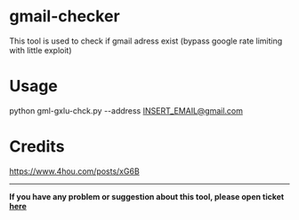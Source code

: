# gmail-checker
This tool is used to check if  gmail adress exist (bypass google rate limiting with little exploit)

# Usage
python gml-gxlu-chck.py  --address INSERT_EMAIL@gmail.com  

# Credits
https://www.4hou.com/posts/xG6B

___

**If you have any problem or suggestion about this tool, please open ticket [here](https://github.com/0x539-Samy/gmail-checker/issues/new/choose)**


